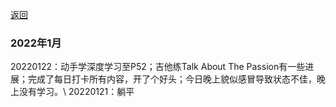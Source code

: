 [返回](./)

### 2022年1月
20220122：动手学深度学习至P52；吉他练Talk About The Passion有一些进展；完成了每日打卡所有内容，开了个好头；今日晚上貌似感冒导致状态不佳，晚上没有学习。\\
20220121：躺平



